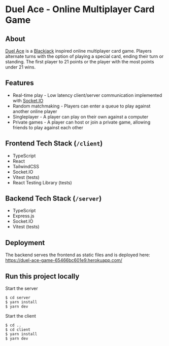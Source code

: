 # Duel Ace - Online Multiplayer Card Game
## About
[Duel Ace](https://duel-ace-game-65466bc601e9.herokuapp.com/) is a [Blackjack](https://en.wikipedia.org/wiki/Blackjack) inspired online multiplayer card game. Players alternate turns with the option of playing a special card, ending their turn or standing. The first player to 21 points or the player with the most points under 21 wins.
## Features
- Real-time play -  Low latency client/server communication implemented with [Socket.IO](https://socket.io/)
- Random matchmaking - Players can enter a queue to play against another online player
- Singleplayer - A player can play on their own against a computer
- Private games - A player can host or join a private game, allowing friends to play against each other
## Frontend Tech Stack (`/client`)
- TypeScript
- React
- TailwindCSS
- Socket.IO
- Vitest (tests)
- React Testing Library (tests)
## Backend Tech Stack (`/server`)
- TypeScript
- Express.js
- Socket.IO
- Vitest (tests)
## Deployment
The backend serves the frontend as static files and is deployed here: https://duel-ace-game-65466bc601e9.herokuapp.com/
## Run this project locally
Start the server
```
$ cd server
$ yarn install
$ yarn dev
```
Start the client
```
$ cd ..
$ cd client
$ yarn install
$ yarn dev
```
